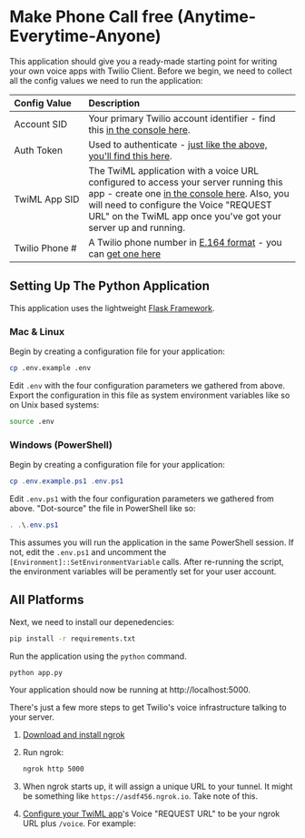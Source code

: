 # Make Phone Call free (Anytime-Everytime-Anyone) 

This application should give you a ready-made starting point for writing your
own voice apps with Twilio Client. Before we begin, we need to collect
all the config values we need to run the application:

| Config&nbsp;Value  | Description |
| :-------------  |:------------- |
Account&nbsp;SID | Your primary Twilio account identifier - find this [in the console here](https://www.twilio.com/console).
Auth&nbsp;Token | Used to authenticate - [just like the above, you'll find this here](https://www.twilio.com/console).
TwiML&nbsp;App&nbsp;SID | The TwiML application with a voice URL configured to access your server running this app - create one [in the console here](https://www.twilio.com//console/phone-numbers/dev-tools/twiml-apps). Also, you will need to configure the Voice "REQUEST URL" on the TwiML app once you've got your server up and running.
Twilio&nbsp;Phone&nbsp;# | A Twilio phone number in [E.164 format](https://en.wikipedia.org/wiki/E.164) - you can [get one here](https://www.twilio.com/console/phone-numbers/incoming)

## Setting Up The Python Application

This application uses the lightweight [Flask Framework](http://flask.pocoo.org/). 

### Mac & Linux

Begin by creating a configuration file for your application:

```bash
cp .env.example .env
```

Edit `.env` with the four configuration parameters we gathered from above. Export
the configuration in this file as system environment variables like so on Unix
based systems:

```bash
source .env
```

### Windows (PowerShell)

Begin by creating a configuration file for your application:

```powershell
cp .env.example.ps1 .env.ps1
```

Edit `.env.ps1` with the four configuration parameters we gathered from above.
"Dot-source" the file in PowerShell like so:

```powershell
. .\.env.ps1
```

This assumes you will run the application in the same PowerShell session. If not,
edit the `.env.ps1` and uncomment the `[Environment]::SetEnvironmentVariable` calls.
After re-running the script, the environment variables will be peramently set for
your user account.

## All Platforms

Next, we need to install our depenedencies:

```bash
pip install -r requirements.txt
```

Run the application using the `python` command.

```bash
python app.py
```

Your application should now be running at http://localhost:5000.

There's just a few more steps to get Twilio's voice infrastructure talking to your server.

1. [Download and install ngrok](https://ngrok.com/download)

2. Run ngrok:

    ```bash
    ngrok http 5000
    ```

3. When ngrok starts up, it will assign a unique URL to your tunnel.
It might be something like `https://asdf456.ngrok.io`. Take note of this.

4. [Configure your TwiML app](https://www.twilio.com//console/phone-numbers/dev-tools/twiml-apps)'s
Voice "REQUEST URL" to be your ngrok URL plus `/voice`. For example:

    
